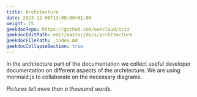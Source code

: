 ```yaml
---
title: Architecture
date: 2023-12-06T13:00:00+01:00
weight: 25
geekdocRepo: https://github.com/owncloud/ocis
geekdocEditPath: edit/master/docs/architecture
geekdocFilePath: _index.md
geekdocCollapseSection: true
---
```


In the architecture part of the documentation we collect useful developer documentation on different aspects of the architecture. We are using mermaid.js to collaborate on the necessary diagrams.

*Pictures tell more than a thousand words.*
